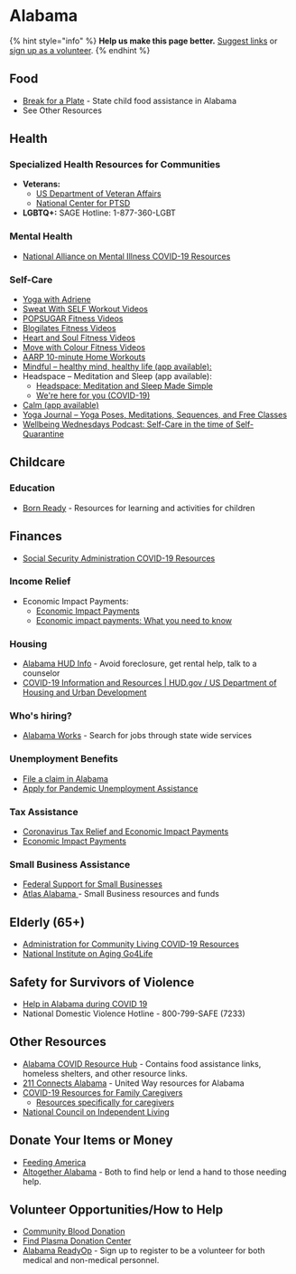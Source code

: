 # Alabama

{% hint style="info" %}
**Help us make this page better.** [Suggest links](https://forms.gle/ykTSst9uoWceo5fn8%20) or [sign up as a volunteer](https://forms.gle/8z7yuJyz1m76y4Hi8).
{% endhint %}

## Food

* [Break for a Plate](http://www.breakforaplate.com/) - State child food assistance in Alabama
* See Other Resources

## Health

### Specialized Health Resources for Communities

* **Veterans:**
  * [US Department of Veteran Affairs](https://www.publichealth.va.gov/n-coronavirus/)
  * [National Center for PTSD](https://www.ptsd.va.gov/covid/index.asp)
* **LGBTQ+:** SAGE Hotline: 1-877-360-LGBT

### Mental Health

* [National Alliance on Mental Illness COVID-19 Resources](https://www.nami.org/getattachment/About-NAMI/NAMI-News/2020/NAMI-Updates-on-the-Coronavirus/COVID-19-Updated-Guide-1.pdf?lang=en-US/)

### Self-Care

* [Yoga with Adriene](https://yogawithadriene.com/)
* [Sweat With SELF Workout Videos](https://www.youtube.com/playlist?list=PL7Ax6CP9_hgPjjCrA9zNH9ebuvgJ1riXd)
* [POPSUGAR Fitness Videos](https://www.youtube.com/user/popsugartvfit/videos)
* [Blogilates Fitness Videos](https://www.youtube.com/user/blogilates/videos)
* [Heart and Soul Fitness Videos](https://www.youtube.com/user/KozakSportsPerform)
* [Move with Colour Fitness Videos](https://www.youtube.com/channel/UCZFdkG03mZwKGt1_RJ23vAA)
* [AARP 10-minute Home Workouts](https://www.aarp.org/health/healthy-living/info-2020/exercising-at-home.html)
* [Mindful – healthy mind, healthy life \(app available\): ](https://www.mindful.org/)
* Headspace – Meditation and Sleep \(app available\): 
  * [Headspace: Meditation and Sleep Made Simple](https://www.headspace.com/)
  * [We're here for you \(COVID-19\)](https://www.headspace.com/covid-19)
* [Calm \(app available\)](https://www.calm.com/)
* [Yoga Journal – Yoga Poses, Meditations, Sequences, and Free Classes](https://www.yogajournal.com/)
* [Wellbeing Wednesdays Podcast: Self-Care in the time of Self-Quarantine](https://www.thedaonline.com/podcasts/wellbeingwednesdays/wellness-wednesdays-podcast-self-care-in-the-time-of-self-quarantine/article_e19d3054-6d39-11ea-b7a2-4be1c04d6c78.html)

## Childcare

### Education

* [Born Ready](https://bornready.org/covid19resources/) - Resources for learning and activities for children

## Finances

* [Social Security Administration COVID-19 Resources](https://www.ssa.gov/coronavirus/)

### Income Relief

* Economic Impact Payments: 
  * [Economic Impact Payments](https://www.irs.gov/coronavirus/economic-impact-payments)
  * [Economic impact payments: What you need to know](https://www.irs.gov/newsroom/economic-impact-payments-what-you-need-to-know) 

### Housing

* [Alabama HUD Info](https://www.hud.gov/states/alabama) - Avoid foreclosure, get rental help, talk to a counselor
* [COVID-19 Information and Resources \| HUD.gov / US Department of Housing and Urban Development](https://www.hud.gov/coronavirus)

### Who's hiring?

* [Alabama Works](https://alabamaworks.alabama.gov/vosnet/Default.aspx) - Search for jobs through state wide services

### Unemployment Benefits

* [File a claim in Alabama](https://continuedclaims.labor.alabama.gov/)
* [Apply for Pandemic Unemployment Assistance](https://www.labor.alabama.gov/newsfeed/news_covid19/how%20to%20apply%20for%20pua.pdf)

### Tax Assistance

* [Coronavirus Tax Relief and Economic Impact Payments](https://www.irs.gov/coronavirus-tax-relief-and-economic-impact-payments)
* [Economic Impact Payments](https://www.irs.gov/newsroom/economic-impact-payments-what-you-need-to-know)

### Small Business Assistance

* [Federal Support for Small Businesses](https://www.coronavirus.gov/smallbusiness)
* [Atlas Alabama ](https://atlasalabama.gov/)- Small Business resources and funds

## Elderly \(65+\)

* [Administration for Community Living COVID-19 Resources](https://acl.gov/COVID-19)
* [National Institute on Aging Go4Life](https://go4life.nia.nih.gov/)

## Safety for Survivors of Violence

* [Help in Alabama during COVID 19](https://www.alarise.org/blog-posts/how-to-get-help-in-alabama-during-the-covid-19-crisis/)
* National Domestic Violence Hotline - 800-799-SAFE \(7233\)

## Other Resources

* [Alabama COVID Resource Hub](https://www.servealabama.gov/covid19) - Contains food assistance links, homeless shelters, and other resource links.
* [211 Connects Alabama](http://www.211connectsalabama.org/) - United Way resources for Alabama
* [COVID-19 Resources for Family Caregivers](https://www.caregiver.org/coronavirus-covid-19-resources-and-articles-family-caregivers)
  * [Resources specifically for caregivers](https://www.caregiving.org/resources/covid-19-resources-for-caregivers)
* [National Council on Independent Living](https://ncil.org/covid-19/)

## Donate Your Items or Money

* [Feeding America](https://www.feedingamerica.org/take-action/coronavirus?s_onsite_promo=lightbox)
* [Altogether Alabama](https://altogetheralabama.org/) - Both to find help or lend a hand to those needing help.

## Volunteer Opportunities/How to Help

* [Community Blood Donation](https://donors.lifesouth.org/donor/schedules/zip)
* [Find Plasma Donation Center](https://www.donatingplasma.org/donation/find-a-donor-center)
* [Alabama ReadyOp](https://www.servealabama.gov/alabamareadyop) - Sign up to register to be a volunteer for both medical and non-medical personnel.

